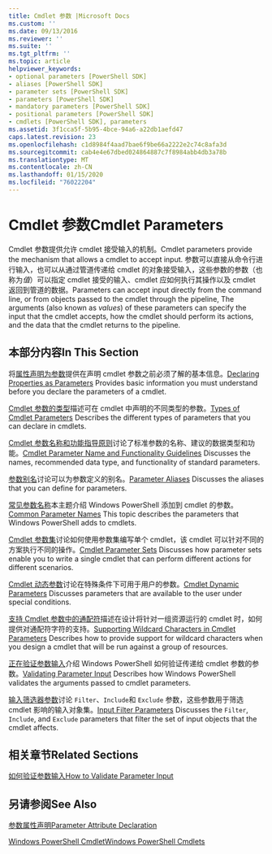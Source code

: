 ```yaml
---
title: Cmdlet 参数 |Microsoft Docs
ms.custom: ''
ms.date: 09/13/2016
ms.reviewer: ''
ms.suite: ''
ms.tgt_pltfrm: ''
ms.topic: article
helpviewer_keywords:
- optional parameters [PowerShell SDK]
- aliases [PowerShell SDK]
- parameter sets [PowerShell SDK]
- parameters [PowerShell SDK]
- mandatory parameters [PowerShell SDK]
- positional parameters [PowerShell SDK]
- cmdlets [PowerShell SDK], parameters
ms.assetid: 3f1cca5f-5b95-4bce-94a6-a22db1aefd47
caps.latest.revision: 23
ms.openlocfilehash: c1d8984f4aad7bae6f9be66a2222e2c74c8afa3d
ms.sourcegitcommit: cab4e4e67dbed024864887c7f8984abb4db3a78b
ms.translationtype: MT
ms.contentlocale: zh-CN
ms.lasthandoff: 01/15/2020
ms.locfileid: "76022204"
---
```

# <a name="cmdlet-parameters"></a><span data-ttu-id="52e62-102">Cmdlet 参数</span><span class="sxs-lookup"><span data-stu-id="52e62-102">Cmdlet Parameters</span></span>

<span data-ttu-id="52e62-103">Cmdlet 参数提供允许 cmdlet 接受输入的机制。</span><span class="sxs-lookup"><span data-stu-id="52e62-103">Cmdlet parameters provide the mechanism that allows a cmdlet to accept input.</span></span> <span data-ttu-id="52e62-104">参数可以直接从命令行进行输入，也可以从通过管道传递给 cmdlet 的对象接受输入，这些参数的参数（也称为*值*）可以指定 cmdlet 接受的输入、cmdlet 应如何执行其操作以及 cmdlet 返回到管道的数据。</span><span class="sxs-lookup"><span data-stu-id="52e62-104">Parameters can accept input directly from the command line, or from objects passed to the cmdlet through the pipeline, The arguments (also known as *values*) of these parameters can specify the input that the cmdlet accepts, how the cmdlet should perform its actions, and the data that the cmdlet returns to the pipeline.</span></span>

## <a name="in-this-section"></a><span data-ttu-id="52e62-105">本部分内容</span><span class="sxs-lookup"><span data-stu-id="52e62-105">In This Section</span></span>

<span data-ttu-id="52e62-106">将[属性声明为参数](./declaring-properties-as-parameters.md)提供在声明 cmdlet 参数之前必须了解的基本信息。</span><span class="sxs-lookup"><span data-stu-id="52e62-106">[Declaring Properties as Parameters](./declaring-properties-as-parameters.md) Provides basic information you must understand before you declare the parameters of a cmdlet.</span></span>

<span data-ttu-id="52e62-107">[Cmdlet 参数的类型](./types-of-cmdlet-parameters.md)描述可在 cmdlet 中声明的不同类型的参数。</span><span class="sxs-lookup"><span data-stu-id="52e62-107">[Types of Cmdlet Parameters](./types-of-cmdlet-parameters.md) Describes the different types of parameters that you can declare in cmdlets.</span></span>

<span data-ttu-id="52e62-108">[Cmdlet 参数名称和功能指导原则](./standard-cmdlet-parameter-names-and-types.md)讨论了标准参数的名称、建议的数据类型和功能。</span><span class="sxs-lookup"><span data-stu-id="52e62-108">[Cmdlet Parameter Name and Functionality Guidelines](./standard-cmdlet-parameter-names-and-types.md) Discusses the names, recommended data type, and functionality of standard parameters.</span></span>

<span data-ttu-id="52e62-109">[参数别名](./parameter-aliases.md)讨论可以为参数定义的别名。</span><span class="sxs-lookup"><span data-stu-id="52e62-109">[Parameter Aliases](./parameter-aliases.md) Discusses the aliases that you can define for parameters.</span></span>

<span data-ttu-id="52e62-110">[常见参数名称](./common-parameter-names.md)本主题介绍 Windows PowerShell 添加到 cmdlet 的参数。</span><span class="sxs-lookup"><span data-stu-id="52e62-110">[Common Parameter Names](./common-parameter-names.md) This topic describes the parameters that Windows PowerShell adds to cmdlets.</span></span>

<span data-ttu-id="52e62-111">[Cmdlet 参数集](./cmdlet-parameter-sets.md)讨论如何使用参数集编写单个 cmdlet，该 cmdlet 可以针对不同的方案执行不同的操作。</span><span class="sxs-lookup"><span data-stu-id="52e62-111">[Cmdlet Parameter Sets](./cmdlet-parameter-sets.md) Discusses how parameter sets enable you to write a single cmdlet that can perform different actions for different scenarios.</span></span>

<span data-ttu-id="52e62-112">[Cmdlet 动态参数](./cmdlet-dynamic-parameters.md)讨论在特殊条件下可用于用户的参数。</span><span class="sxs-lookup"><span data-stu-id="52e62-112">[Cmdlet Dynamic Parameters](./cmdlet-dynamic-parameters.md) Discusses parameters that are available to the user under special conditions.</span></span>

<span data-ttu-id="52e62-113">[支持 Cmdlet 参数中的通配符](./supporting-wildcard-characters-in-cmdlet-parameters.md)描述在设计将针对一组资源运行的 cmdlet 时，如何提供对通配符字符的支持。</span><span class="sxs-lookup"><span data-stu-id="52e62-113">[Supporting Wildcard Characters in Cmdlet Parameters](./supporting-wildcard-characters-in-cmdlet-parameters.md) Describes how to provide support for wildcard characters when you design a cmdlet that will be run against a group of resources.</span></span>

<span data-ttu-id="52e62-114">[正在验证参数输入](./validating-parameter-input.md)介绍 Windows PowerShell 如何验证传递给 cmdlet 参数的参数。</span><span class="sxs-lookup"><span data-stu-id="52e62-114">[Validating Parameter Input](./validating-parameter-input.md) Describes how Windows PowerShell validates the arguments passed to cmdlet parameters.</span></span>

<span data-ttu-id="52e62-115">[输入筛选器参数](./input-filter-parameters.md)讨论 `Filter`、`Include`和 `Exclude` 参数，这些参数用于筛选 cmdlet 影响的输入对象集。</span><span class="sxs-lookup"><span data-stu-id="52e62-115">[Input Filter Parameters](./input-filter-parameters.md) Discusses the `Filter`, `Include`, and `Exclude` parameters that filter the set of input objects that the cmdlet affects.</span></span>

## <a name="related-sections"></a><span data-ttu-id="52e62-116">相关章节</span><span class="sxs-lookup"><span data-stu-id="52e62-116">Related Sections</span></span>

[<span data-ttu-id="52e62-117">如何验证参数输入</span><span class="sxs-lookup"><span data-stu-id="52e62-117">How to Validate Parameter Input</span></span>](./how-to-validate-parameter-input.md)

## <a name="see-also"></a><span data-ttu-id="52e62-118">另请参阅</span><span class="sxs-lookup"><span data-stu-id="52e62-118">See Also</span></span>

[<span data-ttu-id="52e62-119">参数属性声明</span><span class="sxs-lookup"><span data-stu-id="52e62-119">Parameter Attribute Declaration</span></span>](./parameter-attribute-declaration.md)

[<span data-ttu-id="52e62-120">Windows PowerShell Cmdlet</span><span class="sxs-lookup"><span data-stu-id="52e62-120">Windows PowerShell Cmdlets</span></span>](./cmdlet-overview.md)
